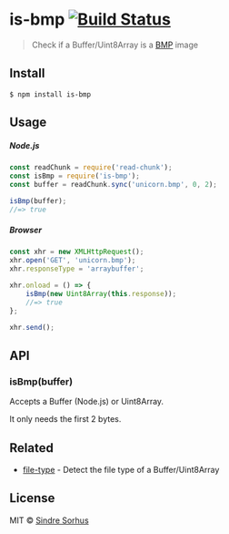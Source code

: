 # is-bmp [![Build Status](https://travis-ci.org/sindresorhus/is-bmp.svg?branch=master)](https://travis-ci.org/sindresorhus/is-bmp)

> Check if a Buffer/Uint8Array is a [BMP](https://en.m.wikipedia.org/wiki/BMP_file_format) image


## Install

```
$ npm install is-bmp
```


## Usage

##### Node.js

```js
const readChunk = require('read-chunk');
const isBmp = require('is-bmp');
const buffer = readChunk.sync('unicorn.bmp', 0, 2);

isBmp(buffer);
//=> true
```

##### Browser

```js
const xhr = new XMLHttpRequest();
xhr.open('GET', 'unicorn.bmp');
xhr.responseType = 'arraybuffer';

xhr.onload = () => {
	isBmp(new Uint8Array(this.response));
	//=> true
};

xhr.send();
```


## API

### isBmp(buffer)

Accepts a Buffer (Node.js) or Uint8Array.

It only needs the first 2 bytes.


## Related

- [file-type](https://github.com/sindresorhus/file-type) - Detect the file type of a Buffer/Uint8Array


## License

MIT © [Sindre Sorhus](https://sindresorhus.com)
